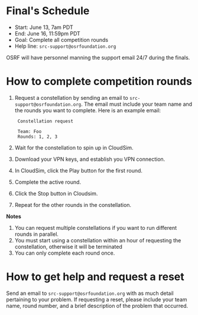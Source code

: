 # Final's Schedule

* Start: June 13, 7am PDT
* End: June 16, 11:59pm PDT
* Goal: Complete all competition rounds
* Help line: ```src-support@osrfoundation.org```

OSRF will have personnel manning the support email 24/7 during the finals.

# How to complete competition rounds

1. Request a constellation by sending an email to `src-support@osrfoundation.org`. The email must include your team name and the rounds you want to complete. Here is an example email:

        Constellation request

        Team: Foo
        Rounds: 1, 2, 3

1. Wait for the constellation to spin up in CloudSim.

1. Download your VPN keys, and establish you VPN connection.

1. In CloudSim, click the Play button for the first round.

1. Complete the active round.

1. Click the Stop button in Cloudsim.

1. Repeat for the other rounds in the constellation.

**Notes**

1. You can request multiple constellations if you want to run different rounds in parallel.
1. You must start using a constellation within an hour of requesting the constellation, otherwise it will be terminated
1. You can only complete each round once.

# How to get help and request a reset

Send an email to ```src-support@osrfoundation.org``` with as much detail pertaining to your problem. If requesting a reset, please include your team name, round number, and a brief description of the problem that occurred.